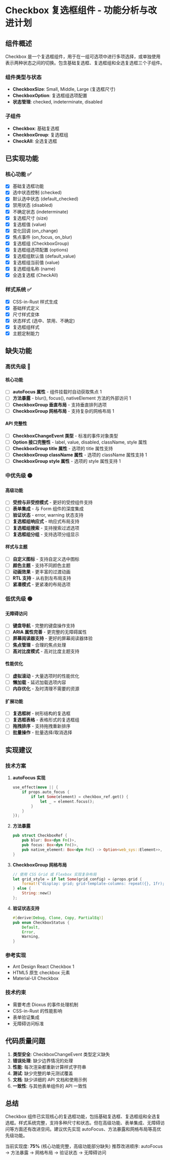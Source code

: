 # Checkbox 复选框组件 - 功能分析与改进计划

## 组件概述

Checkbox 是一个复选框组件，用于在一组可选项中进行多项选择，或单独使用表示两种状态之间的切换。包含基础复选框、复选框组和全选复选框三个子组件。

### 组件类型与状态
- **CheckboxSize**: Small, Middle, Large (复选框尺寸)
- **CheckboxOption**: 复选框组选项配置
- **状态管理**: checked, indeterminate, disabled

### 子组件
- **Checkbox**: 基础复选框
- **CheckboxGroup**: 复选框组
- **CheckAll**: 全选复选框

## 已实现功能

### 核心功能 ✅
- [x] 基础复选框功能
- [x] 选中状态控制 (checked)
- [x] 默认选中状态 (default_checked)
- [x] 禁用状态 (disabled)
- [x] 不确定状态 (indeterminate)
- [x] 复选框尺寸 (size)
- [x] 复选框值 (value)
- [x] 变化回调 (on_change)
- [x] 焦点事件 (on_focus, on_blur)
- [x] 复选框组 (CheckboxGroup)
- [x] 复选框组选项配置 (options)
- [x] 复选框组默认值 (default_value)
- [x] 复选框组当前值 (value)
- [x] 复选框组名称 (name)
- [x] 全选复选框 (CheckAll)

### 样式系统 ✅
- [x] CSS-in-Rust 样式生成
- [x] 基础样式定义
- [x] 尺寸样式变体
- [x] 状态样式 (选中、禁用、不确定)
- [x] 复选框组样式
- [x] 主题定制能力

## 缺失功能

### 高优先级 🔴

#### 核心功能
- [ ] **autoFocus 属性** - 组件挂载时自动获取焦点 <mcreference link="https://ant.design/components/checkbox/" index="1">1</mcreference>
- [ ] **方法暴露** - blur(), focus(), nativeElement 方法的外部访问 <mcreference link="https://ant.design/components/checkbox/" index="1">1</mcreference>
- [ ] **CheckboxGroup 垂直布局** - 支持垂直排列选项
- [ ] **CheckboxGroup 网格布局** - 支持复杂的网格布局 <mcreference link="https://ant.design/components/checkbox/" index="1">1</mcreference>

#### API 完整性
- [ ] **CheckboxChangeEvent 类型** - 标准的事件对象类型
- [ ] **Option 接口完整性** - label, value, disabled, className, style 属性
- [ ] **CheckboxGroup title 属性** - 选项的 title 属性支持
- [ ] **CheckboxGroup className 属性** - 选项的 className 属性支持 <mcreference link="https://ant.design/components/checkbox/" index="1">1</mcreference>
- [ ] **CheckboxGroup style 属性** - 选项的 style 属性支持 <mcreference link="https://ant.design/components/checkbox/" index="1">1</mcreference>

### 中优先级 🟡

#### 高级功能
- [ ] **受控与非受控模式** - 更好的受控组件支持
- [ ] **表单集成** - 与 Form 组件的深度集成
- [ ] **验证状态** - error, warning 状态支持
- [ ] **复选框组响应式** - 响应式布局支持
- [ ] **复选框组搜索** - 支持搜索过滤选项
- [ ] **复选框组分组** - 支持选项分组显示

#### 样式与主题
- [ ] **自定义图标** - 支持自定义选中图标
- [ ] **颜色主题** - 支持不同颜色主题
- [ ] **动画效果** - 更丰富的过渡动画
- [ ] **RTL 支持** - 从右到左布局支持
- [ ] **紧凑模式** - 更紧凑的布局选项

### 低优先级 🟢

#### 无障碍访问
- [ ] **键盘导航** - 完整的键盘操作支持
- [ ] **ARIA 属性完善** - 更完整的无障碍属性
- [ ] **屏幕阅读器支持** - 更好的屏幕阅读器体验
- [ ] **焦点管理** - 合理的焦点处理
- [ ] **高对比度模式** - 高对比度主题支持

#### 性能优化
- [ ] **虚拟滚动** - 大量选项时的性能优化
- [ ] **懒加载** - 延迟加载选项内容
- [ ] **内存优化** - 及时清理不需要的资源

#### 扩展功能
- [ ] **复选框树** - 树形结构的复选框
- [ ] **复选框表格** - 表格形式的复选框组
- [ ] **拖拽排序** - 支持拖拽重新排序
- [ ] **批量操作** - 批量选择/取消选择

## 实现建议

### 技术方案

1. **autoFocus 实现**
   ```rust
   use_effect(move || {
       if props.auto_focus {
           if let Some(element) = checkbox_ref.get() {
               let _ = element.focus();
           }
       }
   });
   ```

2. **方法暴露**
   ```rust
   pub struct CheckboxRef {
       pub blur: Box<dyn Fn()>,
       pub focus: Box<dyn Fn()>,
       pub native_element: Box<dyn Fn() -> Option<web_sys::Element>>,
   }
   ```

3. **CheckboxGroup 网格布局**
   ```rust
   // 使用 CSS Grid 或 Flexbox 实现复杂布局
   let grid_style = if let Some(grid_config) = &props.grid {
       format!("display: grid; grid-template-columns: repeat({}, 1fr);", grid_config.columns)
   } else {
       String::new()
   };
   ```

4. **验证状态支持**
   ```rust
   #[derive(Debug, Clone, Copy, PartialEq)]
   pub enum CheckboxStatus {
       Default,
       Error,
       Warning,
   }
   ```

### 参考实现
- Ant Design React Checkbox <mcreference link="https://ant.design/components/checkbox/" index="1">1</mcreference>
- HTML5 原生 checkbox 元素
- Material-UI Checkbox

### 技术约束
- 需要考虑 Dioxus 的事件处理机制
- CSS-in-Rust 的性能影响
- 表单验证集成
- 无障碍访问标准

## 代码质量问题

1. **类型安全**: CheckboxChangeEvent 类型定义缺失
2. **错误处理**: 缺少边界情况的处理
3. **性能**: 每次渲染都重新计算样式字符串
4. **测试**: 缺少完整的单元测试覆盖
5. **文档**: 缺少详细的 API 文档和使用示例
6. **一致性**: 与其他表单组件的 API 一致性

## 总结

Checkbox 组件已实现核心的复选框功能，包括基础复选框、复选框组和全选复选框。样式系统完整，支持多种尺寸和状态。但在高级功能、表单集成、无障碍访问等方面还有改进空间。建议优先实现 autoFocus、方法暴露和网格布局等高优先级功能。

当前实现度: **75%** (核心功能完整，高级功能部分缺失)
推荐改进顺序: autoFocus → 方法暴露 → 网格布局 → 验证状态 → 无障碍访问